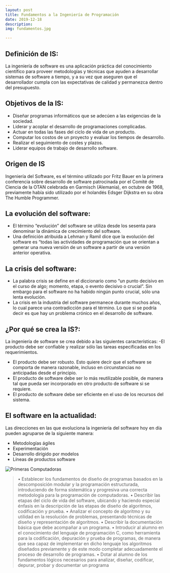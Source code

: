 ```yaml
---
layout: post
title: Fundamentos a la Ingeniería de Programación
date: 2019-12-18
description: 
img: fundamentos.jpg

---
```

## Definición de IS: 
La ingeniería de software es una aplicación práctica del conocimiento científico para proveer metodologías y técnicas que ayuden a desarrollar sistemas de software a tiempo, y a su vez que aseguren que el desarrollador cumpla con las expectativas de calidad y permanezca dentro del presupuesto.

## Objetivos de la IS:
* Diseñar programas informáticos que se adecúen a las exigencias de la sociedad.
* Liderar y acoplar el desarrollo de programaciones complicadas.
* Actuar en todas las fases del ciclo de vida de un producto.
* Computar los costos de un proyecto y evaluar los tiempos de desarrollo.
* Realizar el seguimiento de costes y plazos.
* Liderar equipos de trabajo de desarrollo software.

## Origen de IS
Ingeniería del Software, es el término utilizado por Fritz Bauer en la primera conferencia sobre desarrollo de software patrocinada por el Comité de Ciencia de la OTAN celebrada en Garmisch (Alemania), en octubre de 1968, previamente había sido utilizado por el holandés Edsger Dijkstra en su obra The Humble Programmer.

## La evolución del software:
* El término “evolución” del software se utiliza desde los sesenta para denominar la dinámica de crecimiento del software.
* Una definición atribuida a Lehman y Ramil dice que la evolución del software es “todas las actividades de programación que se orientan a generar una nueva versión de un software a partir de una versión anterior operativa.

## La crisis del software:
* La palabra crisis se define en el diccionario como “un punto decisivo en el curso de algo; momento, etapa, o evento decisivo o crucial”. Sin embargo para el software no ha habido ningún punto crucial, sólo una lenta evolución.
* La crisis en la industria del software permanece durante muchos años, lo cual parece una contradicción para el término. Lo que si se podría decir es que hay un problema crónico en el desarrollo de software.

## ¿Por qué se crea la IS?:
La ingeniería de software se crea debido a las siguientes características: -El producto debe ser confiable y realizar sólo las tareas especificadas en los requerimientos.
* El producto debe ser robusto. Esto quiere decir que el software se comporta de manera razonable, incluso en circunstancias no anticipadas desde el principio.
* El producto de software debe ser lo más reutilizable posible, de manera tal que pueda ser incorporado en otro producto de software si se requiere.
* El producto de software debe ser eficiente en el uso de los recursos del sistema.

## El software en la actualidad:
Las direcciones en las que evoluciona la ingeniería del software hoy en día pueden agruparse de la siguiente manera:
* Metodologías ágiles
* Experimentación
* Desarrollo dirigido por modelos
* Líneas de productos software

![Primeras Computadoras]({{site.baseurl}}/assets/img/fundamentosfunda.jpg)

>• Establecer los fundamentos de diseño de programas basados en la descomposición modular y la programación estructurada, introduciendo de forma sistemática y progresiva una correcta metodología para la programación de computadoras.
• Describir las etapas del ciclo de vida del software, ubicando y haciendo especial énfasis en la descripción de las etapas de diseño de algoritmos, codificación y prueba.
• Analizar el concepto de algoritmo y su utilidad en la resolución de problemas, presentando técnicas de diseño y representación de algoritmos.
• Describir la documentación básica que debe acompañar a un programa.
• Introducir al alumno en el conocimiento del lenguaje de programación C, como herramienta para la codificación, depuración y prueba de programas, de manera que sea capaz de implementar en dicho lenguaje los algoritmos diseñados previamente y de este modo completar adecuadamente el proceso de desarrollo de programas.
• Dotar al alumno de los fundamentos lógicos necesarios para analizar, diseñar, codificar, depurar, probar y documentar un programa

